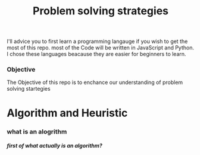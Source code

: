
<header>
<h1>Problem solving strategies</h1>
</header>

<p>
I'll advice you to first learn a programming langauge if you wish to get the most of this repo. most of the Code will be written in JavaScript and Python. I chose these languages beacause they are easier for beginners to learn.
</p>
<article>

  <h3>
Objective
</h3>
<p>The Objective of this repo is to enchance our understanding of problem solving startegies</p>
</article>



<h1>Algorithm and Heuristic</h1>


<h3>what is an alogrithm</h3>
<h5> first of what actually is an algorithm?</h5>
<p></p>
